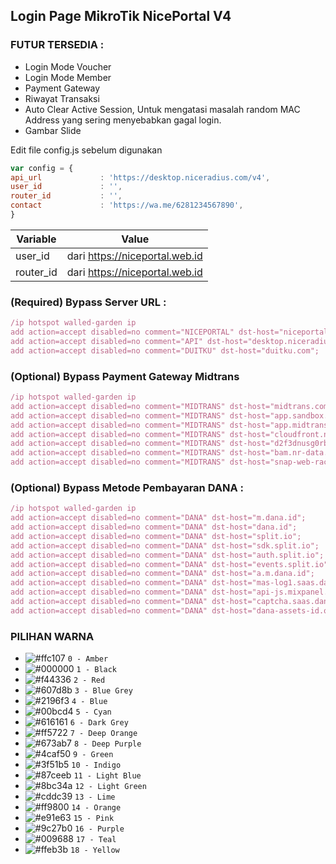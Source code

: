## Login Page MikroTik NicePortal V4
### FUTUR TERSEDIA :
- Login Mode Voucher
- Login Mode Member
- Payment Gateway
- Riwayat Transaksi
- Auto Clear Active Session, Untuk mengatasi masalah random MAC Address yang sering menyebabkan gagal login.
- Gambar Slide

Edit file config.js sebelum digunakan
```js
var config = {
api_url             : 'https://desktop.niceradius.com/v4',
user_id             : '',
router_id           : '',
contact             : 'https://wa.me/6281234567890',
}
```
| Variable  | Value |
| ------------- | ------------- |
| user_id  | dari https://niceportal.web.id |
| router_id  | dari https://niceportal.web.id |

### (Required) Bypass Server URL : 
```js
/ip hotspot walled-garden ip
add action=accept disabled=no comment="NICEPORTAL" dst-host="niceportal.web.id";
add action=accept disabled=no comment="API" dst-host="desktop.niceradius.com";
add action=accept disabled=no comment="DUITKU" dst-host="duitku.com";
```
### (Optional) Bypass Payment Gateway Midtrans
```js
/ip hotspot walled-garden ip
add action=accept disabled=no comment="MIDTRANS" dst-host="midtrans.com";
add action=accept disabled=no comment="MIDTRANS" dst-host="app.sandbox.midtrans.com";
add action=accept disabled=no comment="MIDTRANS" dst-host="app.midtrans.com";
add action=accept disabled=no comment="MIDTRANS" dst-host="cloudfront.net";
add action=accept disabled=no comment="MIDTRANS" dst-host="d2f3dnusg0rbp7.cloudfront.net";
add action=accept disabled=no comment="MIDTRANS" dst-host="bam.nr-data.net";
add action=accept disabled=no comment="MIDTRANS" dst-host="snap-web-raccoon-integration.gojekapi.com";
```
### (Optional) Bypass Metode Pembayaran DANA :
```js
/ip hotspot walled-garden ip
add action=accept disabled=no comment="DANA" dst-host="m.dana.id";
add action=accept disabled=no comment="DANA" dst-host="dana.id";
add action=accept disabled=no comment="DANA" dst-host="split.io";
add action=accept disabled=no comment="DANA" dst-host="sdk.split.io";
add action=accept disabled=no comment="DANA" dst-host="auth.split.io";
add action=accept disabled=no comment="DANA" dst-host="events.split.io";
add action=accept disabled=no comment="DANA" dst-host="a.m.dana.id";
add action=accept disabled=no comment="DANA" dst-host="mas-log1.saas.dana.id";
add action=accept disabled=no comment="DANA" dst-host="api-js.mixpanel.com";
add action=accept disabled=no comment="DANA" dst-host="captcha.saas.dana.id";
add action=accept disabled=no comment="DANA" dst-host="dana-assets-id.oss-ap-southeast-5.aliyuncs.com";
```

### PILIHAN WARNA
- ![#ffc107](https://placehold.co/15x15/ffc107/ffc107.png) `0 - Amber`
- ![#000000](https://placehold.co/15x15/000000/000000.png) `1 - Black`
- ![#f44336](https://placehold.co/15x15/f44336/f44336.png) `2 - Red`
- ![#607d8b](https://placehold.co/15x15/607d8b/607d8b.png) `3 - Blue Grey`
- ![#2196f3](https://placehold.co/15x15/2196f3/2196f3.png) `4 - Blue`
- ![#00bcd4](https://placehold.co/15x15/00bcd4/00bcd4.png) `5 - Cyan`
- ![#616161](https://placehold.co/15x15/616161/616161.png) `6 - Dark Grey`
- ![#ff5722](https://placehold.co/15x15/ff5722/ff5722.png) `7 - Deep Orange`
- ![#673ab7](https://placehold.co/15x15/673ab7/673ab7.png) `8 - Deep Purple`
- ![#4caf50](https://placehold.co/15x15/4caf50/4caf50.png) `9 - Green`
- ![#3f51b5](https://placehold.co/15x15/3f51b5/3f51b5.png) `10 - Indigo`
- ![#87ceeb](https://placehold.co/15x15/87ceeb/87ceeb.png) `11 - Light Blue`
- ![#8bc34a](https://placehold.co/15x15/8bc34a/8bc34a.png) `12 - Light Green`
- ![#cddc39](https://placehold.co/15x15/cddc39/cddc39.png) `13 - Lime`
- ![#ff9800](https://placehold.co/15x15/ff9800/ff9800.png) `14 - Orange`
- ![#e91e63](https://placehold.co/15x15/e91e63/e91e63.png) `15 - Pink`
- ![#9c27b0](https://placehold.co/15x15/9c27b0/9c27b0.png) `16 - Purple`
- ![#009688](https://placehold.co/15x15/009688/009688.png) `17 - Teal`
- ![#ffeb3b](https://placehold.co/15x15/ffeb3b/ffeb3b.png) `18 - Yellow`
